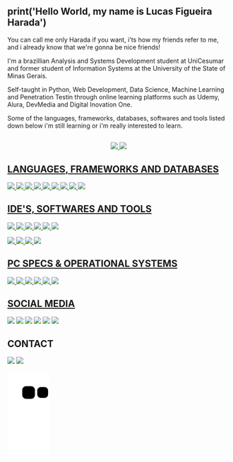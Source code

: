 ## print('Hello World, my name is Lucas Figueira Harada')

You can call me only Harada if you want, i'ts how my friends refer to me, and i already know that we're gonna be nice friends!

I'm a brazillian Analysis and Systems Development student at UniCesumar and former student of Information Systems at the University of the State of Minas Gerais.

Self-taught in Python, Web Development, Data Science, Machine Learning and Penetration Testin through online learning platforms such as Udemy, Alura, DevMedia and Digital Inovation One.

Some of the languages, frameworks, databases, softwares and tools listed down below i'm still learning or i'm really interested to learn.

  ##

<div align="center">
  <a href="https://github.com/lfharada">
  <img height="150em" src="https://github-readme-stats.vercel.app/api?username=lfharada&show_icons=true&theme=nord&include_all_commits=true&count_private=true"/>
  <img height="150em" src="https://github-readme-stats.vercel.app/api/top-langs/?username=lfharada&layout=compact&langs_count=7&theme=nord"/>
</div>
  
  ## LANGUAGES, FRAMEWORKS AND DATABASES
  
  <img src="https://img.shields.io/badge/PYTHON-14354C?style=for-the-badge&logo=python&logoColor=white">
  <img src="https://img.shields.io/badge/HTML5-E34F26?style=for-the-badge&logo=html5&logoColor=white">
  <img src="https://img.shields.io/badge/CSS3-1572B6?style=for-the-badge&logo=css3&logoColor=white">
  <img src="https://img.shields.io/badge/C%23-239120?style=for-the-badge&logo=c-sharp&logoColor=white">
  <img src="https://img.shields.io/badge/DJANGO-092E20?style=for-the-badge&logo=django&logoColor=white">
  <img src="https://img.shields.io/badge/Flask-000000?style=for-the-badge&logo=flask&logoColor=white">
  <img src="https://img.shields.io/badge/.NET-5C2D91?style=for-the-badge&logo=.net&logoColor=white">
  <img src="https://img.shields.io/badge/PostgreSQL-316192?style=for-the-badge&logo=postgresql&logoColor=white">
  <img src="https://img.shields.io/badge/MongoDB-4EA94B?style=for-the-badge&logo=mongodb&logoColor=white">
  
  ## IDE'S, SOFTWARES AND TOOLS
  
  <img src="https://img.shields.io/badge/VISUAL%20STUDIO-5C2D91.svg?style=for-the-badge&logo=visual-studio&logoColor=white">
  <img src="https://img.shields.io/badge/PYCHARM-143?style=for-the-badge&logo=pycharm&logoColor=black&color=black&labelColor=green">
  <img src="https://img.shields.io/badge/Docker-2496ED?style=for-the-badge&logo=docker&logoColor=white">
  <img src="https://img.shields.io/badge/Kubernetes-326DE6?style=for-the-badge&logo=kubernetes&logoColor=white">
  <img src="https://img.shields.io/badge/Git-E34F26?style=for-the-badge&logo=git&logoColor=white">
  <img src="https://img.shields.io/badge/Amazon_AWS-232F3E?style=for-the-badge&logo=amazon-aws&logoColor=white">
  <p>
  <img src="https://img.shields.io/badge/Microsoft_Office-D83B01?style=for-the-badge&logo=microsoft-office&logoColor=white">
  <img src="https://img.shields.io/badge/Microsoft_Word-2B579A?style=for-the-badge&logo=microsoft-word&logoColor=white">
  <img src="https://img.shields.io/badge/Microsoft_Excel-217346?style=for-the-badge&logo=microsoft-excel&logoColor=white">
  <img src="https://img.shields.io/badge/Microsoft_PowerPoint-B7472A?style=for-the-badge&logo=microsoft-powerpoint&logoColor=white">
  
  ## PC SPECS & OPERATIONAL SYSTEMS
  
  <img src="https://img.shields.io/badge/AMD-RYZEN_5_5600X-ED1C24?style=for-the-badge&logo=amd&logoColor=white">
  <img src="https://img.shields.io/badge/NVIDIA-RTX 3060 TI-76B900?style=for-the-badge&logo=nvidia&logoColor=white">
  <img src="https://img.shields.io/badge/WINDOWS 11-0078D6?style=for-the-badge&logo=windows&logoColor=white">
  <img src="https://img.shields.io/badge/KALI LINUX-268BEE?style=for-the-badge&logo=kalilinux&logoColor=white">
  <img src="https://img.shields.io/badge/Tails%20-56347C?&style=for-the-badge&logo=tails&logoColor=white">
  <img src="https://img.shields.io/badge/Android-3DDC84?style=for-the-badge&logo=android&logoColor=white">
  
  ## SOCIAL MEDIA
  
  <a href="https://www.linkedin.com/in/lucasfharada" target="_blank"><img src="https://img.shields.io/badge/-LinkedIn-%230077B5?style=for-the-badge&logo=linkedin&logoColor=white" target="_blank"></a> 
  <a href="https://github.com/LFHarada" target="_blank"><img src="https://img.shields.io/badge/GitHub-100000?style=for-the-badge&logo=github&logoColor=white" target="_blank"></a>
  <a href="https://gitlab.com/LFHarada" target="_blank"><img src="https://img.shields.io/badge/GitLab-330F63?style=for-the-badge&logo=gitlab&logoColor=white" target="_blank"></a>
  <a href="https://pt.stackoverflow.com/users/242556/lfharada" target="_blank"><img src="https://img.shields.io/badge/Stack_Overflow-FE7A16?style=for-the-badge&logo=stack-overflow&logoColor=white" target="_blank"></a> 
  <a href="https://www.reddit.com/user/LucasFHarada" target="_blank"><img src="https://img.shields.io/badge/Reddit-FF4500?style=for-the-badge&logo=reddit&logoColor=white" target="_blank"></a> 
  <a href="https://open.spotify.com/user/lfh_spotify?si=jOBZvPudRuO5llkZttX10g" target="_blank"><img src="https://img.shields.io/badge/Spotify-1ED760?&style=for-the-badge&logo=spotify&logoColor=white" target="_blank"></a> 
  
  ## CONTACT
  
  <a href = "mailto:lucasfigueiraharada@protonmail.com"><img src="https://img.shields.io/badge/ProtonMail-8B89CC?style=for-the-badge&logo=protonmail&logoColor=white" target="_blank"></a>
  <a href="https://www.wa.me/5534999995190" target="_blank"><img src="https://img.shields.io/badge/WhatsApp-25D366?style=for-the-badge&logo=whatsapp&logoColor=white" target="_blank"></a> 
  
  ![Snake animation](https://github.com/LFHarada/LFHarada/blob/output/github-contribution-grid-snake.svg)
